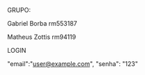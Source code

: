 GRUPO:

Gabriel Borba rm553187

Matheus Zottis rm94119

LOGIN

"email":"user@example.com",
"senha": "123"
